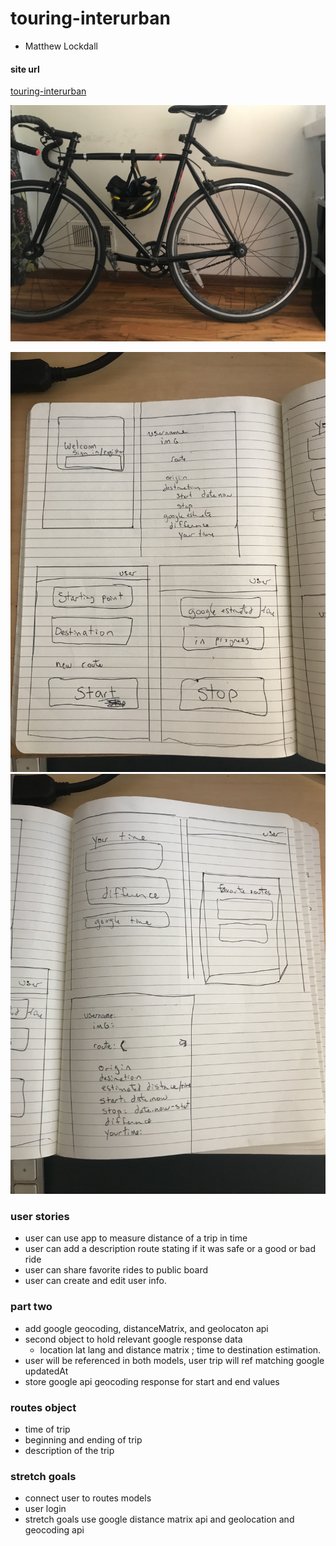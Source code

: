 # touring-interurban
- Matthew Lockdall

#### site url
[touring-interurban](https://touring-interurban.herokuapp.com/)

![half-bicycle](/assets/58110593075__09EB8310-BBDC-4071-A34A-771DECE19C83.jpeg)

![wireframe-part1](/assets/IMG_3203.jpeg)
![wireframe-part2](/assets/IMG_3204.jpeg)


### user stories

- user can use app to measure distance of a trip in time
- user can add a description route stating if it was safe or a good or bad ride
- user can share favorite rides to public board
- user can create and edit user info.  


### part two

- add google geocoding, distanceMatrix, and geolocaton api
- second object to hold relevant google response data
  - location lat lang and distance matrix ; time to destination estimation.
- user will be referenced in both models, user trip will ref matching google updatedAt
- store google api geocoding response for start and end values

### routes object
- time of trip
- beginning and ending of trip
- description of the trip

### stretch goals
- connect user to routes models
- user login
- stretch goals  use google distance matrix api and geolocation and geocoding api
